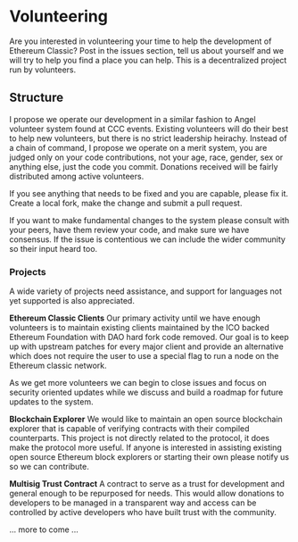 # Volunteering

Are you interested in volunteering your time to help the development of Ethereum Classic? Post in the issues section, tell us about yourself and we will try to help you find a place you can help. This is a decentralized project run by volunteers.

## Structure

I propose we operate our development in a similar fashion to Angel
volunteer system found at CCC events. Existing volunteers will do their best to
help new volunteers, but there is no strict leadership heirachy.
Instead of a chain of command, I propose we operate on a merit system, you are judged only on your code
contributions, not your age, race, gender, sex or anything else, just
the code you commit. Donations received will be fairly distributed among active volunteers.

If you see anything that needs to be fixed and you are capable, please
fix it. Create a local fork, make the change and submit a pull
request.

If you want to make fundamental changes to the system please consult
with your peers, have them review your code, and make sure we have
consensus. If the issue is contentious we can include the wider
community so their input heard too.


### Projects
A wide variety of projects need assistance, and support for languages not yet supported is also appreciated. 

**Ethereum Classic Clients**
Our primary activity until we have enough volunteers is to maintain existing clients maintained by the ICO backed Ethereum Foundation with DAO hard fork code removed. Our goal is to keep up with upstream patches for every major client and provide an alternative which does not require the user to use a special flag to run a node on the Ethereum classic network. 

As we get more volunteers we can begin to close issues and focus on security oriented updates while we discuss and build a roadmap for future updates to the system.

**Blockchain Explorer**
We would like to maintain an open source blockchain explorer that is capable of verifying contracts with their compiled counterparts. This project is not directly related to the protocol, it does make the protocol more useful. If anyone is interested in assisting existing open source Ethereum block explorers or starting their own please notify us so we can contribute.

**Multisig Trust Contract**
A contract to serve as a trust for development
and general enough to be repurposed for needs. This would allow donations to developers to be managed in a
transparent way and access can be controlled by active developers who
have built trust with the community. 

... more to come ...
